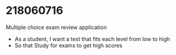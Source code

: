 # 218060716
Multiple choice exam review application
- As a student, I want a test that fits each level from low to high
- So that Study for exams to get high scores

